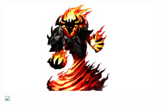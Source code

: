<img alt="Awesome GitHub Profile Readme" src="./src=http___img.weimeifan.net_img_u_2019_09_03_3429_5obiosvldig5obiosvldig_source.jpeg&refer=http___img.weimeifan.jpeg"> </img>

<img src="https://github-readme-stats.vercel.app/api?username=wyq2214368&count_private=true&show_icons=true&&bg_color=30,42b3ff,cb1597&title_color=fff&text_color=fff&icon_color=fff&&hide_title=true" />
